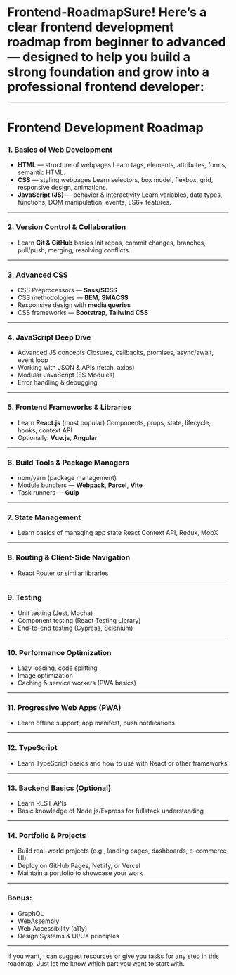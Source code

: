 # Frontend-RoadmapSure! Here’s a clear **frontend development roadmap** from beginner to advanced — designed to help you build a strong foundation and grow into a professional frontend developer:

---

# Frontend Development Roadmap

### 1. **Basics of Web Development**

* **HTML** — structure of webpages
  Learn tags, elements, attributes, forms, semantic HTML.
* **CSS** — styling webpages
  Learn selectors, box model, flexbox, grid, responsive design, animations.
* **JavaScript (JS)** — behavior & interactivity
  Learn variables, data types, functions, DOM manipulation, events, ES6+ features.

---

### 2. **Version Control & Collaboration**

* Learn **Git & GitHub** basics
  Init repos, commit changes, branches, pull/push, merging, resolving conflicts.

---

### 3. **Advanced CSS**

* CSS Preprocessors — **Sass/SCSS**
* CSS methodologies — **BEM**, **SMACSS**
* Responsive design with **media queries**
* CSS frameworks — **Bootstrap**, **Tailwind CSS**

---

### 4. **JavaScript Deep Dive**

* Advanced JS concepts
  Closures, callbacks, promises, async/await, event loop
* Working with JSON & APIs (fetch, axios)
* Modular JavaScript (ES Modules)
* Error handling & debugging

---

### 5. **Frontend Frameworks & Libraries**

* Learn **React.js** (most popular)
  Components, props, state, lifecycle, hooks, context API
* Optionally: **Vue.js**, **Angular**

---

### 6. **Build Tools & Package Managers**

* npm/yarn (package management)
* Module bundlers — **Webpack**, **Parcel**, **Vite**
* Task runners — **Gulp**

---

### 7. **State Management**

* Learn basics of managing app state
  React Context API, Redux, MobX

---

### 8. **Routing & Client-Side Navigation**

* React Router or similar libraries

---

### 9. **Testing**

* Unit testing (Jest, Mocha)
* Component testing (React Testing Library)
* End-to-end testing (Cypress, Selenium)

---

### 10. **Performance Optimization**

* Lazy loading, code splitting
* Image optimization
* Caching & service workers (PWA basics)

---

### 11. **Progressive Web Apps (PWA)**

* Learn offline support, app manifest, push notifications

---

### 12. **TypeScript**

* Learn TypeScript basics and how to use with React or other frameworks

---

### 13. **Backend Basics (Optional)**

* Learn REST APIs
* Basic knowledge of Node.js/Express for fullstack understanding

---

### 14. **Portfolio & Projects**

* Build real-world projects (e.g., landing pages, dashboards, e-commerce UI)
* Deploy on GitHub Pages, Netlify, or Vercel
* Maintain a portfolio to showcase your work

---

### Bonus:

* GraphQL
* WebAssembly
* Web Accessibility (a11y)
* Design Systems & UI/UX principles

---

If you want, I can suggest resources or give you tasks for any step in this roadmap! Just let me know which part you want to start with.
